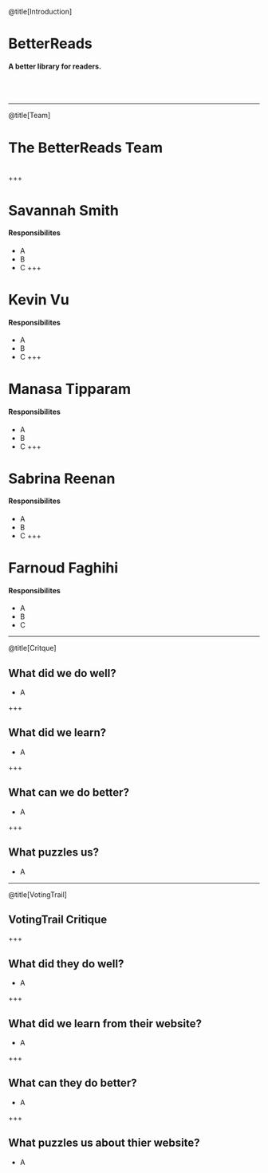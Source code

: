 @title[Introduction]

# BetterReads

#### A better library for readers. 
<br>
<br>

---

@title[Team]

# The BetterReads Team 
<br>
+++

# Savannah Smith
#### Responsibilites
- A
- B
- C
+++

# Kevin Vu
#### Responsibilites
- A
- B
- C
+++

# Manasa Tipparam
#### Responsibilites
- A
- B
- C
+++

# Sabrina Reenan
#### Responsibilites
- A
- B
- C
+++

# Farnoud Faghihi
#### Responsibilites
- A
- B
- C
---

@title[Critque]

## What did we do well?
- A

+++

## What did we learn?
- A

+++

## What can we do better?
- A

+++

## What puzzles us?
- A

---
@title[VotingTrail]

## VotingTrail Critique

+++

## What did they do well?
- A

+++

## What did we learn from their website?
- A

+++

## What can they do better?
- A

+++

## What puzzles us about thier website?
- A
